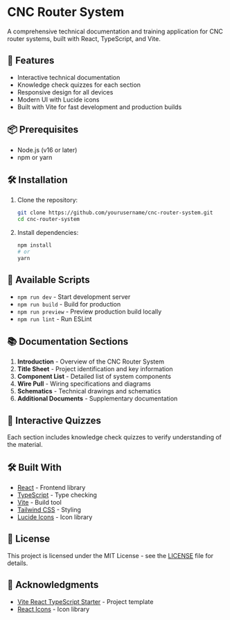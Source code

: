 # CNC Router System

A comprehensive technical documentation and training application for CNC router systems, built with React, TypeScript, and Vite.

## 🚀 Features

- Interactive technical documentation
- Knowledge check quizzes for each section
- Responsive design for all devices
- Modern UI with Lucide icons
- Built with Vite for fast development and production builds

## 📦 Prerequisites

- Node.js (v16 or later)
- npm or yarn

## 🛠️ Installation

1. Clone the repository:
   ```bash
   git clone https://github.com/yourusername/cnc-router-system.git
   cd cnc-router-system
   ```

2. Install dependencies:
   ```bash
   npm install
   # or
   yarn
   ```

## 🚦 Available Scripts

- `npm run dev` - Start development server
- `npm run build` - Build for production
- `npm run preview` - Preview production build locally
- `npm run lint` - Run ESLint

## 📚 Documentation Sections

1. **Introduction** - Overview of the CNC Router System
2. **Title Sheet** - Project identification and key information
3. **Component List** - Detailed list of system components
4. **Wire Pull** - Wiring specifications and diagrams
5. **Schematics** - Technical drawings and schematics
6. **Additional Documents** - Supplementary documentation

## 🧪 Interactive Quizzes

Each section includes knowledge check quizzes to verify understanding of the material.

## 🛠️ Built With

- [React](https://reactjs.org/) - Frontend library
- [TypeScript](https://www.typescriptlang.org/) - Type checking
- [Vite](https://vitejs.dev/) - Build tool
- [Tailwind CSS](https://tailwindcss.com/) - Styling
- [Lucide Icons](https://lucide.dev/) - Icon library

## 📄 License

This project is licensed under the MIT License - see the [LICENSE](LICENSE) file for details.

## 🙏 Acknowledgments

- [Vite React TypeScript Starter](https://github.com/vitejs/vite/tree/main/packages/create-vite/template-react-ts) - Project template
- [React Icons](https://react-icons.github.io/react-icons/) - Icon library
